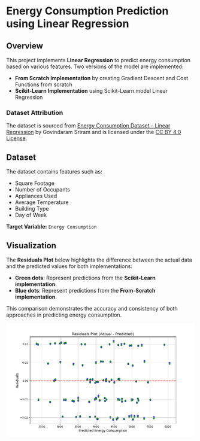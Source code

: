 
# Energy Consumption Prediction using Linear Regression

## Overview
This project implements **Linear Regression** to predict energy consumption based on various features. Two versions of the model are implemented:
- **From Scratch Implementation** by creating Gradient Descent and Cost Functions from scratch
- **Scikit-Learn Implementation** using Scikit-Learn model Linear Regression


### Dataset Attribution
The dataset is sourced from [Energy Consumption Dataset - Linear Regression](https://www.kaggle.com/datasets/govindaramsriram/energy-consumption-dataset-linear-regression) by Govindaram Sriram and is licensed under the [CC BY 4.0 License](https://creativecommons.org/licenses/by/4.0/). 

## Dataset
The dataset contains features such as:
- Square Footage
- Number of Occupants
- Appliances Used
- Average Temperature
- Building Type
- Day of Week

**Target Variable:** `Energy Consumption`

## Visualization

The **Residuals Plot** below highlights the difference between the actual data and the predicted values for both implementations:

- **Green dots**: Represent predictions from the **Scikit-Learn implementation**.
- **Blue dots**: Represent predictions from the **From-Scratch implementation**.

This comparison demonstrates the accuracy and consistency of both approaches in predicting energy consumption.

![Residuals Comparison](Figure_1.png)



